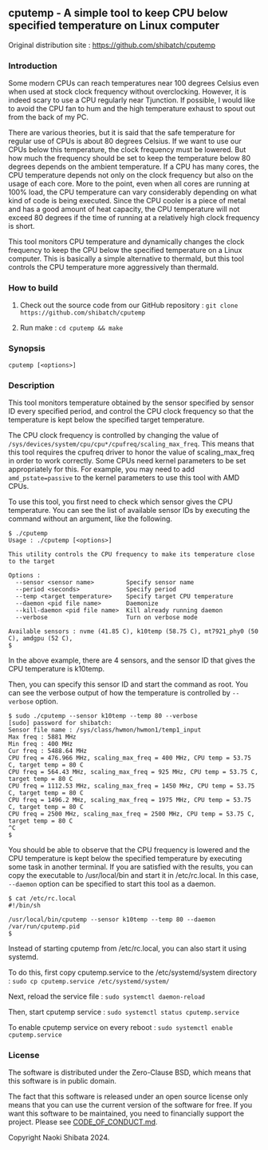 ## cputemp - A simple tool to keep CPU below specified temperature on Linux computer

Original distribution site : https://github.com/shibatch/cputemp


### Introduction

Some modern CPUs can reach temperatures near 100 degrees Celsius even
when used at stock clock frequency without overclocking. However, it
is indeed scary to use a CPU regularly near Tjunction. If possible, I
would like to avoid the CPU fan to hum and the high temperature
exhaust to spout out from the back of my PC.

There are various theories, but it is said that the safe temperature
for regular use of CPUs is about 80 degrees Celsius. If we want to use
our CPUs below this temperature, the clock frequency must be
lowered. But how much the frequency should be set to keep the
temperature below 80 degrees depends on the ambient temperature. If a
CPU has many cores, the CPU temperature depends not only on the clock
frequency but also on the usage of each core. More to the point, even
when all cores are running at 100% load, the CPU temperature can vary
considerably depending on what kind of code is being executed. Since
the CPU cooler is a piece of metal and has a good amount of heat
capacity, the CPU temperature will not exceed 80 degrees if the time
of running at a relatively high clock frequency is short.

This tool monitors CPU temperature and dynamically changes the clock
frequency to keep the CPU below the specified temperature on a Linux
computer. This is basically a simple alternative to thermald, but this
tool controls the CPU temperature more aggressively than thermald.


### How to build

1. Check out the source code from our GitHub repository :
`git clone https://github.com/shibatch/cputemp`

2. Run make :
`cd cputemp && make`


### Synopsis

`cputemp [<options>]`


### Description

This tool monitors temperature obtained by the sensor specified by
sensor ID every specified period, and control the CPU clock frequency
so that the temperature is kept below the specified target
temperature.

The CPU clock frequency is controlled by changing the value of
`/sys/devices/system/cpu/cpu*/cpufreq/scaling_max_freq`. This means
that this tool requires the cpufreq driver to honor the value of
scaling_max_freq in order to work correctly. Some CPUs need kernel
parameters to be set appropriately for this. For example, you may
need to add `amd_pstate=passive` to the kernel parameters to use
this tool with AMD CPUs.

To use this tool, you first need to check which sensor gives the CPU
temperature. You can see the list of available sensor IDs by executing
the command without an argument, like the following.

```
$ ./cputemp
Usage : ./cputemp [<options>]

This utility controls the CPU frequency to make its temperature close to the target

Options :
  --sensor <sensor name>         Specify sensor name
  --period <seconds>             Specify period
  --temp <target temperature>    Specify target CPU temperature
  --daemon <pid file name>       Daemonize
  --kill-daemon <pid file name>  Kill already running daemon
  --verbose                      Turn on verbose mode

Available sensors : nvme (41.85 C), k10temp (58.75 C), mt7921_phy0 (50 C), amdgpu (52 C),
$
```

In the above example, there are 4 sensors, and the sensor ID that
gives the CPU temperature is k10temp.

Then, you can specify this sensor ID and start the command as
root. You can see the verbose output of how the temperature is
controlled by `--verbose` option.

```
$ sudo ./cputemp --sensor k10temp --temp 80 --verbose
[sudo] password for shibatch:
Sensor file name : /sys/class/hwmon/hwmon1/temp1_input
Max freq : 5881 MHz
Min freq : 400 MHz
Cur freq : 5488.64 MHz
CPU freq = 476.966 MHz, scaling_max_freq = 400 MHz, CPU temp = 53.75 C, target temp = 80 C
CPU freq = 564.43 MHz, scaling_max_freq = 925 MHz, CPU temp = 53.75 C, target temp = 80 C
CPU freq = 1112.53 MHz, scaling_max_freq = 1450 MHz, CPU temp = 53.75 C, target temp = 80 C
CPU freq = 1496.2 MHz, scaling_max_freq = 1975 MHz, CPU temp = 53.75 C, target temp = 80 C
CPU freq = 2500 MHz, scaling_max_freq = 2500 MHz, CPU temp = 53.75 C, target temp = 80 C
^C
$ 
```

You should be able to observe that the CPU frequency is lowered and
the CPU temperature is kept below the specified temperature by
executing some task in another terminal. If you are satisfied with the
results, you can copy the executable to /usr/local/bin and start it in
/etc/rc.local. In this case, `--daemon` option can be specified to
start this tool as a daemon.

```
$ cat /etc/rc.local
#!/bin/sh

/usr/local/bin/cputemp --sensor k10temp --temp 80 --daemon /var/run/cputemp.pid
$
```

Instead of starting cputemp from /etc/rc.local, you can also start it
using systemd.

To do this, first copy cputemp.service to the /etc/systemd/system
directory :
`sudo cp cputemp.service /etc/systemd/system/`

Next, reload the service file :
`sudo systemctl daemon-reload`

Then, start cputemp service :
`sudo systemctl status cputemp.service`

To enable cputemp service on every reboot :
`sudo systemctl enable cputemp.service`


### License

The software is distributed under the Zero-Clause BSD, which means
that this software is in public domain.

The fact that this software is released under an open source license
only means that you can use the current version of the software for
free. If you want this software to be maintained, you need to
financially support the project. Please see
[CODE_OF_CONDUCT.md](https://github.com/shibatch/nofreelunch?tab=coc-ov-file).

Copyright Naoki Shibata 2024.

